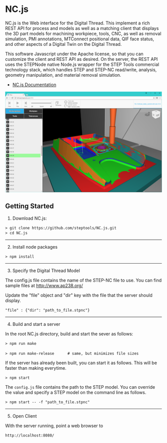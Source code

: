 # NC.js

NC.js is the Web interface for the Digital Thread.  This implement a
rich REST API for process and models as well as a matching client that
displays the 3D part models for machining workpiece, tools, CNC, as
well as removal simulation, PMI annotations, MTConnect positional
data, QIF face status, and other aspects of a Digital Twin on the
Digital Thread.

This software Javascript under the Apache license, so that you can
customize the client and REST API as desired.  On the server, the REST
API uses the STEPNode native Node.js wrapper for the STEP Tools
commercial technology stack, which handles STEP and STEP-NC
read/write, analysis, geometry manipulation, and material removal
simulation.

 - [NC.js Documentation](docs/index.md)

![Screenshot](docs/images/fishhead.png "NC.js Screenshot")


## Getting Started

1. Download NC.js:

```
> git clone https://github.com/steptools/NC.js.git
> cd NC.js
```

------------------------------------------------------------------------------
2. Install node packages

```
> npm install
```

------------------------------------------------------------------------------
3. Specify the Digital Thread Model


The config.js file contains the name of the STEP-NC file to use.  You can find sample files at http://www.ap238.org/  

Update the "file" object and "dir" key with the file that the server should display.

```
"file" : {"dir": "path_to_file.stpnc"} 
```

------------------------------------------------------------------------------
4. Build and start a server

In the root NC.js directory, build and start the sever as follows:

```
> npm run make

> npm run make-release      # same, but minimizes file sizes
```

If the server has already been built, you can start it as follows.
This will be faster than making everytime.

```
> npm start
```

The `config.js` file contains the path to the STEP model.   You can override the value and specify a STEP model on the command line as follows. 

 ```
> npm start -- -f "path_to_file.stpnc"
```
------------------------------------------------------------------------------
5. Open Client

With the server running, point a web browser to

```
http://localhost:8080/
 ```
